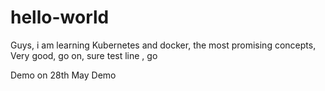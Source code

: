 # hello-world
Guys, i am learning Kubernetes and docker, the most promising concepts, Very good, go on, sure
test line , go

Demo on 28th May
Demo